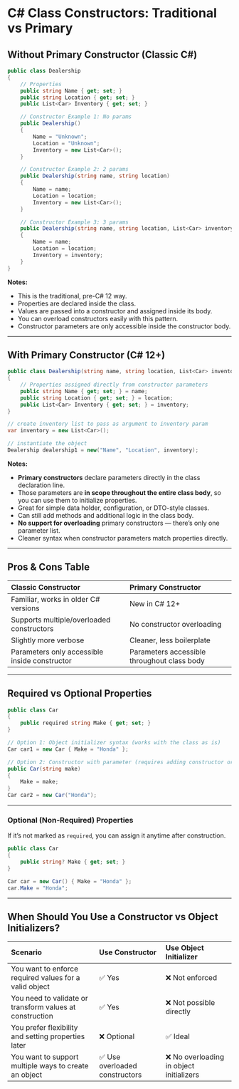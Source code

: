 ﻿# C# Class Constructors: Traditional vs Primary  

## Without Primary Constructor (Classic C#)

```csharp
public class Dealership
{
    // Properties
    public string Name { get; set; }
    public string Location { get; set; }
    public List<Car> Inventory { get; set; }

    // Constructor Example 1: No params
    public Dealership()
    {
        Name = "Unknown";
        Location = "Unknown";
        Inventory = new List<Car>();
    }

    // Constructor Example 2: 2 params
    public Dealership(string name, string location) 
    {
        Name = name;
        Location = location;
        Inventory = new List<Car>();
    }

    // Constructor Example 3: 3 params
    public Dealership(string name, string location, List<Car> inventory)
    {
        Name = name;
        Location = location;
        Inventory = inventory;
    }
}
```

**Notes:**
- This is the traditional, pre-C# 12 way.
- Properties are declared inside the class.
- Values are passed into a constructor and assigned inside its body.
- You can overload constructors easily with this pattern.
- Constructor parameters are only accessible inside the constructor body.

---

## With Primary Constructor (C# 12+)

```csharp
public class Dealership(string name, string location, List<Car> inventory)
{
    // Properties assigned directly from constructor parameters
    public string Name { get; set; } = name;
    public string Location { get; set; } = location;
    public List<Car> Inventory { get; set; } = inventory;
}

// create inventory list to pass as argument to inventory param
var inventory = new List<Car>();

// instantiate the object
Dealership dealership1 = new("Name", "Location", inventory);
```

**Notes:**
- **Primary constructors** declare parameters directly in the class declaration line.
- Those parameters are **in scope throughout the entire class body**, so you can use them to initialize properties.
- Great for simple data holder, configuration, or DTO-style classes.
- Can still add methods and additional logic in the class body.
- **No support for overloading** primary constructors — there’s only one parameter list.
- Cleaner syntax when constructor parameters match properties directly.

---

## Pros & Cons Table

| Classic Constructor               | Primary Constructor             |
|:----------------------------------|:--------------------------------|
| Familiar, works in older C# versions | New in C# 12+                  |
| Supports multiple/overloaded constructors | No constructor overloading  |
| Slightly more verbose             | Cleaner, less boilerplate       |
| Parameters only accessible inside constructor | Parameters accessible throughout class body |

---

## Required vs Optional Properties  
```csharp
public class Car 
{
    public required string Make { get; set; }
}

// Option 1: Object initializer syntax (works with the class as is)
Car car1 = new Car { Make = "Honda" };

// Option 2: Constructor with parameter (requires adding constructor or primary constructor)
public Car(string make)
{
    Make = make;
}
Car car2 = new Car("Honda");
```

---

### Optional (Non-Required) Properties  
If it’s not marked as `required`, you can assign it anytime after construction.

```csharp
public class Car 
{
    public string? Make { get; set; }
}

Car car = new Car() { Make = "Honda" };
car.Make = "Honda"; 

```

---

## When Should You Use a Constructor vs Object Initializers?

| Scenario                        | Use Constructor             | Use Object Initializer       |
|:--------------------------------|:----------------------------|:-----------------------------|
| You want to enforce required values for a valid object | ✅ Yes                     | ❌ Not enforced               |
| You need to validate or transform values at construction | ✅ Yes                     | ❌ Not possible directly       |
| You prefer flexibility and setting properties later | ❌ Optional                 | ✅ Ideal                     |
| You want to support multiple ways to create an object | ✅ Use overloaded constructors | ❌ No overloading in object initializers |
